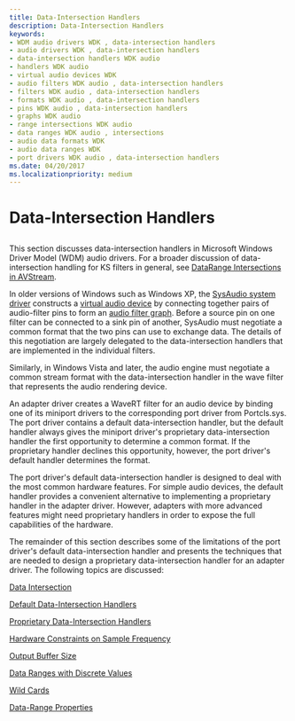 ```yaml
---
title: Data-Intersection Handlers
description: Data-Intersection Handlers
keywords:
- WDM audio drivers WDK , data-intersection handlers
- audio drivers WDK , data-intersection handlers
- data-intersection handlers WDK audio
- handlers WDK audio
- virtual audio devices WDK
- audio filters WDK audio , data-intersection handlers
- filters WDK audio , data-intersection handlers
- formats WDK audio , data-intersection handlers
- pins WDK audio , data-intersection handlers
- graphs WDK audio
- range intersections WDK audio
- data ranges WDK audio , intersections
- audio data formats WDK
- audio data ranges WDK
- port drivers WDK audio , data-intersection handlers
ms.date: 04/20/2017
ms.localizationpriority: medium
---
```


# Data-Intersection Handlers


## <span id="data_intersection_handlers"></span><span id="DATA_INTERSECTION_HANDLERS"></span>


This section discusses data-intersection handlers in Microsoft Windows Driver Model (WDM) audio drivers. For a broader discussion of data-intersection handling for KS filters in general, see [DataRange Intersections in AVStream](../stream/data-range-intersections-in-avstream.md).

In older versions of Windows such as Windows XP, the [SysAudio system driver](kernel-mode-wdm-audio-components.md#sysaudio_system_driver) constructs a [virtual audio device](virtual-audio-devices.md) by connecting together pairs of audio-filter pins to form an [audio filter graph](audio-filter-graphs.md). Before a source pin on one filter can be connected to a sink pin of another, SysAudio must negotiate a common format that the two pins can use to exchange data. The details of this negotiation are largely delegated to the data-intersection handlers that are implemented in the individual filters.

Similarly, in Windows Vista and later, the audio engine must negotiate a common stream format with the data-intersection handler in the wave filter that represents the audio rendering device.

An adapter driver creates a WaveRT filter for an audio device by binding one of its miniport drivers to the corresponding port driver from Portcls.sys. The port driver contains a default data-intersection handler, but the default handler always gives the miniport driver's proprietary data-intersection handler the first opportunity to determine a common format. If the proprietary handler declines this opportunity, however, the port driver's default handler determines the format.

The port driver's default data-intersection handler is designed to deal with the most common hardware features. For simple audio devices, the default handler provides a convenient alternative to implementing a proprietary handler in the adapter driver. However, adapters with more advanced features might need proprietary handlers in order to expose the full capabilities of the hardware.

The remainder of this section describes some of the limitations of the port driver's default data-intersection handler and presents the techniques that are needed to design a proprietary data-intersection handler for an adapter driver. The following topics are discussed:

[Data Intersection](data-intersection.md)

[Default Data-Intersection Handlers](default-data-intersection-handlers.md)

[Proprietary Data-Intersection Handlers](proprietary-data-intersection-handlers.md)

[Hardware Constraints on Sample Frequency](hardware-constraints-on-sample-frequency.md)

[Output Buffer Size](output-buffer-size.md)

[Data Ranges with Discrete Values](data-ranges-with-discrete-values.md)

[Wild Cards](wild-cards.md)

[Data-Range Properties](data-range-properties.md)



 

